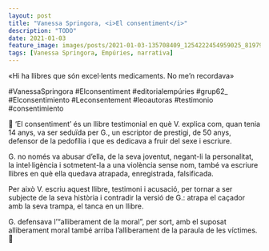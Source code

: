```yaml
---
layout: post
title: "Vanessa Springora, <i>El consentiment</i>"
description: "TODO"
date: 2021-01-03
feature_image: images/posts/2021-01-03-135708409_1254222454959025_819792368255136902_n_17887768801878066.jpg
tags: [Vanessa Springora, Empúries, narrativa]
---
```


«Hi ha llibres que són excel·lents medicaments. No me’n recordava»
<!--more-->

#VanessaSpringora #Elconsentiment #editorialempúries #grup62_ #Elconsentimiento #Leconsentement #leoautoras #testimonio #consentimiento

🖤 ‘El consentiment’ és un llibre testimonial en què V. explica com, quan tenia 14 anys, va ser seduïda per G., un escriptor de prestigi, de 50 anys, defensor de la pedofília i que es dedicava a fruir del sexe i escriure.

G. no només va abusar d’ella, de la seva joventut, negant-li la personalitat, la intel·ligència i sotmetent-la a una violència sense nom, també va escriure llibres en què ella quedava atrapada, enregistrada, falsificada.

Per això V. escriu aquest llibre, testimoni i acusació, per tornar a ser subjecte de la seva història i contradir la versió de G.: atrapa el caçador amb la seva trampa, el tanca en un llibre.

G. defensava l’“alliberament de la moral”, per sort, amb el suposat alliberament moral també arriba l’alliberament de la paraula de les víctimes. 🖤
